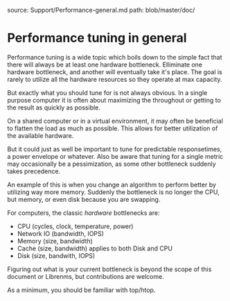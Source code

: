 source: Support/Performance-general.md
path: blob/master/doc/

# Performance tuning in general

Performance tuning is a wide topic which boils down to the simple fact that there will always be at least one hardware bottleneck. Elliminate one hardware bottleneck, and another will eventually take it's place. The goal is rarely to utilize all the hardware resources so they operate at max capacity. 

But exactly what you should tune for is not always obvious. In a single purpose computer it is often about maximizing the throughout or getting to the result as quickly as possible.

On a shared computer or in a virtual environment, it may often be beneficial to flatten the load as much as possible. This allows for better utilization of the available hardware.

But it could just as well be important to tune for predictable responsetimes, a power envelope or whatever. Also be aware that tuning for a single metric may occasionally be a pessimization, as some other bottleneck suddenly takes precedence.

An example of this is when you change an algorithm to perform better by utilizing way more memory. Suddenly the bottleneck is no longer the CPU, but memory, or even disk because you are swapping.  

For computers, the classic *hardware* bottlenecks are:
* CPU (cycles, clock, temperature, power)
* Network IO (bandwidth, IOPS)
* Memory (size, bandwidth)
* Cache (size, bandwidth)  applies to both Disk and CPU
* Disk (size, bandwith, IOPS)

Figuring out what is your current bottleneck is beyond the scope of this document or Librenms, but contributions are welcome.

As a minimum, you should be familiar with top/htop.

